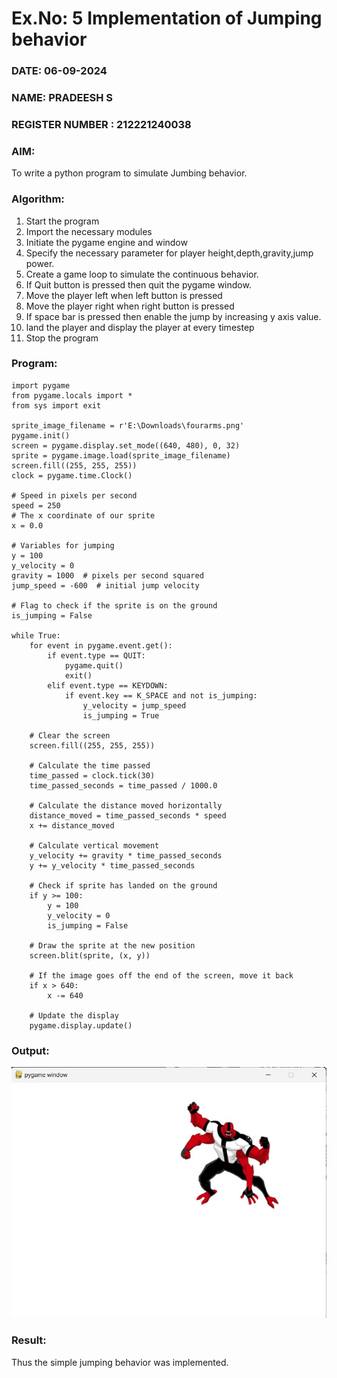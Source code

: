 # Ex.No: 5  Implementation of Jumping behavior 
### DATE: 06-09-2024              
### NAME: PRADEESH S
### REGISTER NUMBER : 212221240038
### AIM: 
To write a python program to simulate Jumbing behavior. 
### Algorithm:
1. Start the program
2. Import the necessary modules
3. Initiate the pygame engine and window
4. Specify the necessary parameter for player height,depth,gravity,jump power. 
5. Create a game loop to simulate the continuous behavior.
6. If Quit button is pressed then quit the pygame window.
7. Move the player left when left button is pressed
8. Move the player right when right button is pressed
9. If space bar is pressed then enable the jump by increasing y axis value.
10. land the player and display the player at every timestep
11.  Stop the program
 ### Program:
```
import pygame
from pygame.locals import *
from sys import exit

sprite_image_filename = r'E:\Downloads\fourarms.png'
pygame.init()
screen = pygame.display.set_mode((640, 480), 0, 32)
sprite = pygame.image.load(sprite_image_filename)
screen.fill((255, 255, 255))
clock = pygame.time.Clock()

# Speed in pixels per second
speed = 250
# The x coordinate of our sprite
x = 0.0

# Variables for jumping
y = 100
y_velocity = 0
gravity = 1000  # pixels per second squared
jump_speed = -600  # initial jump velocity

# Flag to check if the sprite is on the ground
is_jumping = False

while True:
    for event in pygame.event.get():
        if event.type == QUIT:
            pygame.quit()
            exit()
        elif event.type == KEYDOWN:
            if event.key == K_SPACE and not is_jumping:
                y_velocity = jump_speed
                is_jumping = True
    
    # Clear the screen
    screen.fill((255, 255, 255))
    
    # Calculate the time passed
    time_passed = clock.tick(30)
    time_passed_seconds = time_passed / 1000.0
    
    # Calculate the distance moved horizontally
    distance_moved = time_passed_seconds * speed
    x += distance_moved
    
    # Calculate vertical movement
    y_velocity += gravity * time_passed_seconds
    y += y_velocity * time_passed_seconds
    
    # Check if sprite has landed on the ground
    if y >= 100:
        y = 100
        y_velocity = 0
        is_jumping = False
    
    # Draw the sprite at the new position
    screen.blit(sprite, (x, y))
    
    # If the image goes off the end of the screen, move it back
    if x > 640:
        x -= 640
    
    # Update the display
    pygame.display.update()

```
### Output:
![](exp5op1.jpeg)


### Result:
Thus the simple jumping behavior was implemented.
